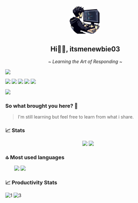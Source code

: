 <p align="center">
 <img width="100px" src="https://raw.githubusercontent.com/itsmenewbie03/itsmenewbie03/main/shit_1-modified.png" align="center" alt="GitHub Readme Stats" style="border-radius: 50%; display: block; margin: auto;" />
 <h2 align="center">Hi👋🏻, itsmenewbie03</h2>
 <p align="center">~ <i>Learning the Art of Responding</i> ~</p>   
</p>
<img align="center" src="https://skillicons.dev/icons?i=ts,js,nodejs,python,rust,svelte,regex,neovim,vim,postman,discord,mongodb,express,git,github&theme=dark"/>
<p> <img src="https://komarev.com/ghpvc/?username=itsmenewbie03&style=for-the-badge&color=green"/>
 <img src="https://img.shields.io/badge/dynamic/json?url=https%3A%2F%2Fraw.githubusercontent.com%2Fitsmenewbie03%2Fitsmenewbie03%2Fmain%2Fres.json&query=%24.wpm&suffix=WPM&style=for-the-badge&logo=monkeytype&label=MONKEYTYPE&color=%23e0b114"/> 
<a href="https://itsmenewbie03.github.io"><img src="https://img.shields.io/website?url=https%3A%2F%2Fitsmenewbie03.github.io&style=for-the-badge&logo=svelte&label=portfolio%20website"/></a> <img src="https://wakatime.com/badge/user/018df266-8e87-4591-8dfd-685be1437f29.svg?style=for-the-badge"/>
<img src="https://img.shields.io/badge/dynamic/json?url=https%3A%2F%2Fprogramming-quotesapi.vercel.app%2Fapi%2Frandom%3Fauthor%3DLinus%2520Torvalds&query=quote&style=for-the-badge&label=Torvalds%20Once%20Said&color=%23CE422B&logo=linux&logoColor=white"/> 
</p>
<img src="https://readme-typing-svg.herokuapp.com?font=Fira+Code&pause=1000&vCenter=true&color=AAD100&height=30&random=false&width=435&lines=Welcome+to+my+github+profile!;Programming+is+my+passion.;I+love+coffee.;I+use+neovim+BTW.;I+love+my+mom."/>

### So what brought you here? 🤔
> I'm still learning but feel free to learn from what i share.

### 📈 Stats
<p align="center">
 &emsp;
 <img width="48%" src="https://github-readme-stats.vercel.app/api?username=itsmenewbie03&show_icons=true&theme=merko&count_private=true&hide_border=true"/>
 <img width="48%" src="https://streak-stats.demolab.com/?user=itsmenewbie03&theme=merko&hide_border=true"/>
</p>

### 🔝 Most used languages
&emsp;&emsp;<img src="https://github-readme-stats.vercel.app/api/top-langs/?username=itsmenewbie03&layout=compact&hide=java,blade,css,html,scss&theme=merko"/>
<img src="https://github-readme-stats.vercel.app/api/wakatime?username=itsmenewbie03&theme=merko&layout=compact&langs_count=6&custom_title=Time%20Well%20Spent"/>

### 📈 Productivity Stats
<img src="https://github-profile-summary-cards.vercel.app/api/cards/profile-details?username=itsmenewbie03&theme=merko"  display=block width=100% height=auto  alt="1" >
<img src="https://github-readme-activity-graph.vercel.app/graph?username=itsmenewbie03&area=true&theme=merko&hide_border=true" display=block width=100% height=auto alt="3">

